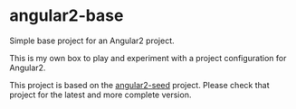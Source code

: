 # angular2-base
Simple base project for an Angular2 project.

This is my own box to play and experiment with a project configuration for Angular2.

This project is based on the [angular2-seed](https://github.com/mgechev/angular2-seed) project. Please check that project for the latest and more complete version.
